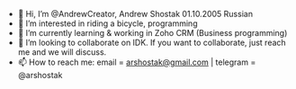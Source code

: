 - 👋 Hi, I’m @AndrewCreator, Andrew Shostak 01.10.2005 Russian
- 👀 I’m interested in riding a bicycle, programming
- 🌱 I’m currently learning & working in Zoho CRM (Business programming)
- 💞️ I’m looking to collaborate on IDK. If you want to collaborate, just reach me and we will discuss.
- 📫 How to reach me: email = arshostak@gmail.com | telegram = @arshostak
